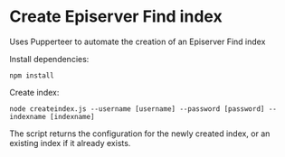 # Create Episerver Find index
Uses Pupperteer to automate the creation of an Episerver Find index

Install dependencies:

`npm install`

Create index:

`node createindex.js --username [username] --password [password] --indexname [indexname]`

The script returns the configuration for the newly created index, or an existing index if it already exists.

